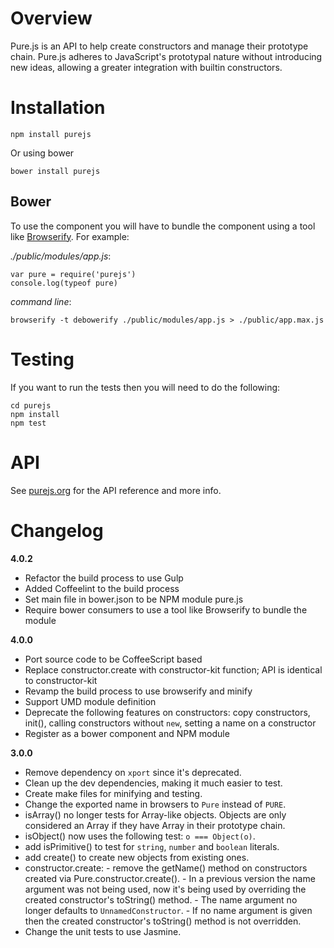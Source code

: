 # Overview

Pure.js is an API to help create constructors and manage their prototype chain. Pure.js adheres to JavaScript's prototypal nature without introducing new ideas, allowing a greater integration with builtin constructors.


# Installation

    npm install purejs

Or using bower

    bower install purejs

## Bower

To use the component you will have to bundle the component using a tool like [Browserify](http://browserify.org).
For example:

*./public/modules/app.js*:

    var pure = require('purejs')
    console.log(typeof pure)

*command line*:

    browserify -t debowerify ./public/modules/app.js > ./public/app.max.js



# Testing

If you want to run the tests then you will need to do the following:

	cd purejs
	npm install
	npm test

# API

See [purejs.org](http://www.purejs.org) for the API reference and more info.

# Changelog

**4.0.2**
- Refactor the build process to use Gulp
- Added Coffeelint to the build process
- Set main file in bower.json to be NPM module pure.js
- Require bower consumers to use a tool like Browserify to bundle the module

**4.0.0**

- Port source code to be CoffeeScript based
- Replace constructor.create with constructor-kit function; API is identical to constructor-kit
- Revamp the build process to use browserify and minify
- Support UMD module definition
- Deprecate the following features on constructors: copy constructors, init(), calling constructors without `new`, setting a name on a constructor
- Register as a bower component and NPM module

**3.0.0**

- Remove dependency on `xport` since it's deprecated.
- Clean up the dev dependencies, making it much easier to test.
- Create make files for minifying and testing.
- Change the exported name in browsers to `Pure` instead of `PURE`.
- isArray() no longer tests for Array-like objects. Objects are only considered an Array if they have Array in their prototype chain.
- isObject() now uses the following test: `o === Object(o)`.
- add isPrimitive() to test for `string`, `number` and `boolean` literals.
- add create() to create new objects from existing ones.
- constructor.create:
      - remove the getName() method on constructors created via Pure.constructor.create().
      - In a previous version the name argument was not being used, now it's being used by overriding the created constructor's toString() method.
      - The name argument no longer defaults to `UnnamedConstructor`.
      - If no name argument is given then the created constructor's toString() method is not overridden.
- Change the unit tests to use Jasmine.